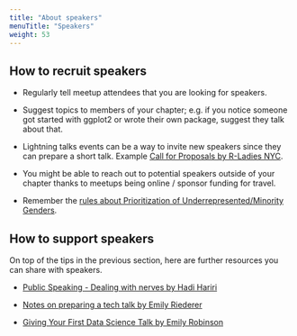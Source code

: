```yaml
---
title: "About speakers"
menuTitle: "Speakers"
weight: 53
---
```



## How to recruit speakers

* Regularly tell meetup attendees that you are looking for speakers.

* Suggest topics to members of your chapter; e.g. if you notice someone got started with ggplot2 or wrote their own package, suggest they talk about that.

* Lightning talks events can be a way to invite new speakers since they can prepare a short talk. Example [Call for Proposals by R-Ladies NYC](https://www.rladiesnyc.org/post/lightning-talk-submissions-request/).

* You might be able to reach out to potential speakers outside of your chapter thanks to meetups being online / sponsor funding for travel.

* Remember the [rules about Prioritization of Underrepresented/Minority Genders](/about/mission/#r-ladies-rules--guidelines).

## How to support speakers

On top of the tips in the previous section, here are further resources you can share with speakers.

* [Public Speaking - Dealing with nerves by Hadi Hariri](https://hadihariri.com/2018/08/15/public-speaking-dealing-with-nerves/)

* [Notes on preparing a tech talk by Emily Riederer](https://emilyriederer.netlify.app/post/writing-a-tech-talk/)

* [Giving Your First Data Science Talk  by Emily Robinson](https://hookedondata.org/giving-your-first-data-science-talk/)
